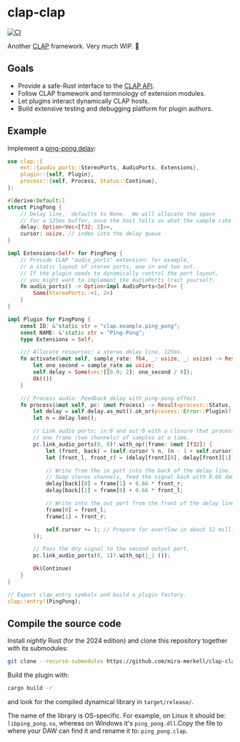 # clap-clap

[![CI](https://github.com/mira-merkell/clap-clap/actions/workflows/CI.yml/badge.svg)](https://github.com/mira-merkell/clap-clap/actions/workflows/CI.yml)

Another [CLAP] framework. Very much WIP. 🚧

## Goals

* Provide a safe-Rust interface to the [CLAP API].
* Follow CLAP framework and terminology of extension modules.
* Let plugins interact dynamically CLAP hosts.
* Build extensive testing and debugging platform for plugin authors.

[CLAP]: https://cleveraudio.org

[CLAP API]: https://github.com/free-audio/clap/tree/main/include/clap

## Example

Implement a [ping-pong delay]:

```rust
use clap::{
    ext::{audio_ports::StereoPorts, AudioPorts, Extensions},
    plugin::{self, Plugin},
    process::{self, Process, Status::Continue},
};

#[derive(Default)]
struct PingPong {
    // Delay line,  defaults to None.  We will allocate the space
    // for a 125ms buffer, once the host tells us what the sample rate is.
    delay: Option<Vec<[f32; 2]>>,
    cursor: usize, // index into the delay queue
}

impl Extensions<Self> for PingPong {
    // Provide CLAP "audio_ports" extension: for example,
    // a static layout of stereo ports, one in and two out.
    // If the plugin needs to dynamically control the port layout,
    // you might want to implement the AudioPorts trait yourself.
    fn audio_ports() -> Option<impl AudioPorts<Self>> {
        Some(StereoPorts::<1, 2>)
    }
}

impl Plugin for PingPong {
    const ID: &'static str = "clap.example.ping_pong";
    const NAME: &'static str = "Ping-Pong";
    type Extensions = Self;

    /// Allocate resources: a stereo delay line, 125ms.
    fn activate(&mut self, sample_rate: f64, _: usize, _: usize) -> Result<(), plugin::Error> {
        let one_second = sample_rate as usize;
        self.delay = Some(vec![[0.0; 2]; one_second / 8]);
        Ok(())
    }

    /// Process audio: Feedback delay with ping-pong effect.
    fn process(&mut self, pc: &mut Process) -> Result<process::Status, process::Error> {
        let delay = self.delay.as_mut().ok_or(process::Error::Plugin)?;
        let n = delay.len();

        // Link audio ports: in:0 and out:0 with a closure that processes
        // one frame (two channels) of samples at a time.
        pc.link_audio_ports(0, 0)?.with_op(|frame: &mut [f32]| {
            let (front, back) = (self.cursor % n, (n - 1 + self.cursor) % n);
            let (front_l, front_r) = (delay[front][0], delay[front][1]);

            // Write from the in port into the back of the delay line.
            // Swap stereo channels, feed the signal back with 0.66 damping.
            delay[back][0] = frame[1] + 0.66 * front_r;
            delay[back][1] = frame[0] + 0.66 * front_l;

            // Write into the out port from the front of the delay line.
            frame[0] = front_l;
            frame[1] = front_r;

            self.cursor += 1; // Prepare for overflow in about 12 million years.
        });

        // Pass the dry signal to the second output port.
        pc.link_audio_ports(0, 1)?.with_op(|_| ());

        Ok(Continue)
    }
}

// Export clap_entry symbols and build a plugin factory.
clap::entry!(PingPong);
```

[ping-pong delay]: ./examples/ping-pong/

## Compile the source code

Install *nightly* Rust (for the 2024 edition) and clone this repository together
with its submodules:

```bash
git clone --recurse-submodules https://github.com/mira-merkell/clap-clap
```

Build the plugin with:

```bash
cargo build -r
```

and look for the compiled dynamical library in `target/release/`.

The name of the library is OS-specific. For example, on Linux it should be:
`libping_pong.so`, whereas on Windows it's `ping_pong.dll`.Copy the file to
where your DAW can find it and rename it to: `ping_pong.clap`.

